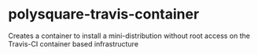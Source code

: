 polysquare-travis-container
===========================

Creates a container to install a mini-distribution without root access on the Travis-CI container based infrastructure
